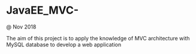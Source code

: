 # JavaEE_MVC-
@ Nov 2018 

The aim of this project is to apply the knowledge of MVC architecture with MySQL database to develop a web application
